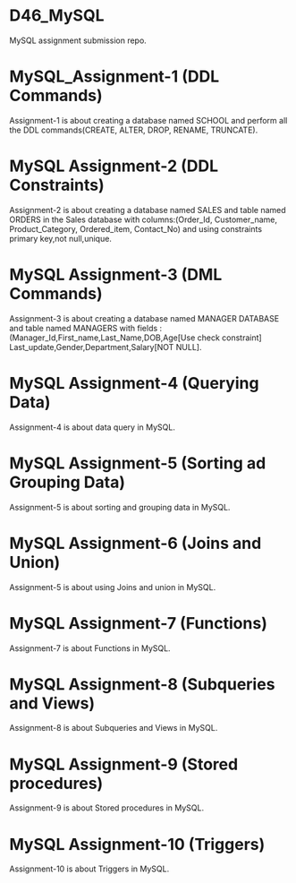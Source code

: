 # D46_MySQL
MySQL assignment submission repo.

# MySQL_Assignment-1 (DDL Commands)
Assignment-1 is about creating a database named SCHOOL and perform all the DDL commands(CREATE, ALTER, DROP, RENAME, TRUNCATE).

# MySQL Assignment-2 (DDL Constraints)
Assignment-2 is about creating a database named SALES and table named ORDERS in the Sales database with columns:(Order_Id, Customer_name, Product_Category, Ordered_item, Contact_No) and using constraints primary key,not null,unique.

# MySQL Assignment-3 (DML Commands)
 Assignment-3 is about creating a database named MANAGER DATABASE and table named MANAGERS with fields :(Manager_Id,First_name,Last_Name,DOB,Age[Use check constraint] Last_update,Gender,Department,Salary[NOT NULL].

# MySQL Assignment-4 (Querying Data)
Assignment-4 is about data query in MySQL.

# MySQL Assignment-5 (Sorting ad Grouping Data)
Assignment-5 is about sorting and grouping data in MySQL.

# MySQL Assignment-6 (Joins and Union)
Assignment-5 is about using Joins and union in MySQL.

# MySQL Assignment-7 (Functions)
Assignment-7 is about Functions in MySQL.

# MySQL Assignment-8 (Subqueries and Views)
Assignment-8 is about Subqueries and Views in MySQL.

# MySQL Assignment-9 (Stored procedures)
Assignment-9 is about Stored procedures in MySQL.

# MySQL Assignment-10 (Triggers)
Assignment-10 is about Triggers in MySQL.

